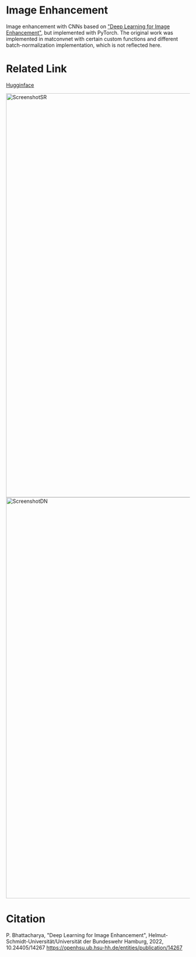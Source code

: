 # Image Enhancement

Image enhancement with CNNs based on ["Deep Learning for Image Enhancement"](https://openhsu.ub.hsu-hh.de/handle/10.24405/14267), but implemented with PyTorch. The original work was implemented in matconvnet with certain custom functions and different batch-normalization implementation, which is not reflected here.

# Related Link

[Hugginface](https://huggingface.co/spaces/Gogol1987/EnhanceImage)

<img width="1103" alt="ScreenshotSR" src="https://github.com/user-attachments/assets/7aee31ef-664f-4205-839d-1f1e1f191f49" />

<img width="1095" alt="ScreenshotDN" src="https://github.com/user-attachments/assets/602b9329-6946-408a-bfd6-1b51da8b25b3" />

# Citation

P. Bhattacharya, "Deep Learning for Image Enhancement", Helmut-Schmidt-Universität/Universität der Bundeswehr Hamburg, 2022, 10.24405/14267
https://openhsu.ub.hsu-hh.de/entities/publication/14267
